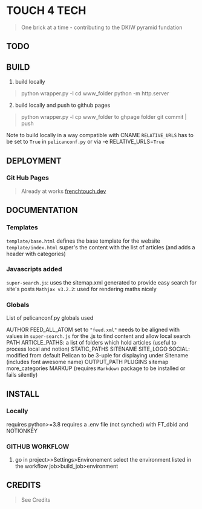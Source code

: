 # TOUCH 4 TECH

> One brick at a time - contributing to the DKIW pyramid fundation

## TODO

## BUILD

1. build locally

> python wrapper.py -l
> cd www_folder
> python -m http.server

2. build locally and push to github pages

> python wrapper.py -l
> cp www_folder to ghpage folder
> git commit | push

Note to build locally in a way compatible with CNAME `RELATIVE_URLS` has to be set to `True` in `pelicanconf.py` or via -e RELATIVE_URLS=`True`

## DEPLOYMENT

### Git Hub Pages

> Already at works [frenchtouch.dev](https://frenchtouch.dev)

## DOCUMENTATION

### Templates

`template/base.html` defines the base template for the website
`template/index.html` super's the content with the list of articles (and adds a header with categories)

### Javascripts added

`super-search.js`: uses the sitemap.xml generated to provide easy search for site's posts
`Mathjax v3.2.2`: used for rendering maths nicely

### Globals

List of pelicanconf.py globals used

AUTHOR
FEED_ALL_ATOM set to `"feed.xml"` needs to be aligned with values in `super-search.js` for the .js to find content and allow local search
PATH
ARTICLE_PATHS: a list of folders which hold articles (useful to process local and notion)
STATIC_PATHS
SITENAME
SITE_LOGO
SOCIAL: modified from default Pelican to be 3-uple for displaying under Sitename (includes font awesome name)
OUTPUT_PATH
PLUGINS
    sitemap
    more_categories
    MARKUP (requires `Markdown` package to be installed or fails silently)

## INSTALL

### Locally

requires python>=3.8
requires a .env file (not synched) with FT_dbid and NOTIONKEY

### GITHUB WORKFLOW

1. go in project>>Settings>Environement
select the environment listed in the workflow job>build_job>environment

## CREDITS 

> See Credits
